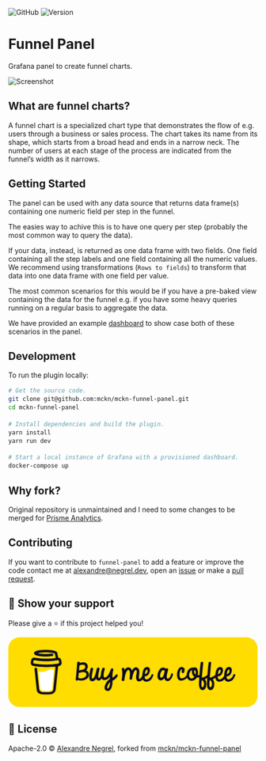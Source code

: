 ![GitHub](https://img.shields.io/github/license/negrel/funnel-panel)
![Version](https://img.shields.io/github/package-json/v/negrel/funnel-panel)

# Funnel Panel

Grafana panel to create funnel charts.

![Screenshot](https://raw.githubusercontent.com/mckn/mckn-funnel-panel/83b6605fa913001f965ff951892c9bdf13429f07/src/img/panel.png)

## What are funnel charts?

A funnel chart is a specialized chart type that demonstrates the flow of e.g. users through a business or sales process. The chart takes its name from its shape, which starts from a broad head and ends in a narrow neck. The number of users at each stage of the process are indicated from the funnel’s width as it narrows.

## Getting Started

The panel can be used with any data source that returns data frame(s) containing one numeric field per step in the funnel.

The easies way to achive this is to have one query per step (probably the most common way to query the data).

If your data, instead, is returned as one data frame with two fields. One field containing all the step labels and one field containing all the numeric values. We recommend using transformations (`Rows to fields`) to transform that data into one data frame with one field per value.

The most common scenarios for this would be if you have a pre-baked view containing the data for the funnel e.g. if you have some heavy queries running on a regular basis to aggregate the data.

We have provided an example [dashboard](https://github.com/mckn/mckn-funnel-panel/blob/main/provisioning/dashboards/panels.json) to show case both of these scenarios in the panel.

## Development

To run the plugin locally:

```sh
# Get the source code.
git clone git@github.com:mckn/mckn-funnel-panel.git
cd mckn-funnel-panel

# Install dependencies and build the plugin.
yarn install
yarn run dev

# Start a local instance of Grafana with a provisioned dashboard.
docker-compose up
```

## Why fork?

Original repository is unmaintained and I need to some changes to be merged
for [Prisme Analytics](https://github.com/prismelabs/analytics).

## Contributing

If you want to contribute to `funnel-panel` to add a feature or improve the code contact
me at [alexandre@negrel.dev](mailto:alexandre@negrel.dev), open an
[issue](https://github.com/negrel/funnel-panel/issues) or make a
[pull request](https://github.com/negrel/funnel-panel/pulls).

## :stars: Show your support

Please give a :star: if this project helped you!

[![buy me a coffee](.github/images/bmc-button.png)](https://www.buymeacoffee.com/negrel)

## :scroll: License

Apache-2.0 © [Alexandre Negrel](https://www.negrel.dev/), forked from
[mckn/mckn-funnel-panel](https://github.com/mckn/mckn-funnel-panel)
